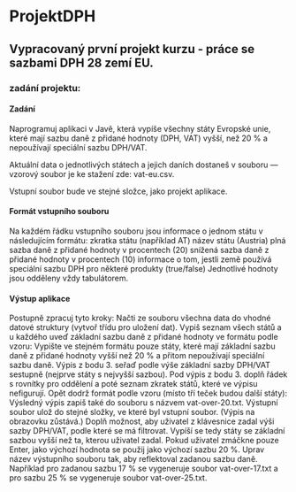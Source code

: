 # ProjektDPH
## Vypracovaný první projekt kurzu - práce se sazbami DPH 28 zemí EU.

### zadání projektu: 

#### Zadání
Naprogramuj aplikaci v Javě, která vypíše všechny státy Evropské unie, které mají sazbu daně z přidané hodnoty (DPH, VAT) vyšší, než 20 % a nepoužívají speciální sazbu DPH/VAT.

Aktuální data o jednotlivých státech a jejich daních dostaneš v souboru — vzorový soubor je ke stažení zde: vat-eu.csv.

Vstupní soubor bude ve stejné složce, jako projekt aplikace.

#### Formát vstupního souboru
Na každém řádku vstupního souboru jsou informace o jednom státu v následujícím formátu:
zkratka státu (například AT)
název státu (Austria)
plná sazba daně z přidané hodnoty v procentech (20)
snížená sazba daně z přidané hodnoty v procentech (10)
informace o tom, jestli země používá speciální sazbu DPH pro některé produkty (true/false)
Jednotlivé hodnoty jsou odděleny vždy tabulátorem.

#### Výstup aplikace

Postupně zpracuj tyto kroky:
Načti ze souboru všechna data do vhodné datové struktury (vytvoř třídu pro uložení dat).
Vypiš seznam všech států a u každého uveď základní sazbu daně z přidané hodnoty ve formátu podle vzoru:
Vypište ve stejném formátu pouze státy, které mají základní sazbu daně z přidané hodnoty vyšší než 20 % a přitom nepoužívají speciální sazbu daně.
Výpis z bodu 3. seřaď podle výše základní sazby DPH/VAT sestupně (nejprve státy s nejvyšší sazbou).
Pod výpis z bodu 3. doplň řádek s rovnítky pro oddělení a poté seznam zkratek států, které ve výpisu nefigurují. Opět dodrž formát podle vzoru (místo tří teček budou další státy):
Výsledný výpis zapiš také do souboru s názvem vat-over-20.txt. Výstupní soubor ulož do stejné složky, ve které byl vstupní soubor. (Výpis na obrazovku zůstává.)
Doplň možnost, aby uživatel z klávesnice zadal výši sazby DPH/VAT, podle které se má filtrovat. Vypíší se tedy státy se základní sazbou vyšší než ta, kterou uživatel zadal.
Pokud uživatel zmáčkne pouze Enter, jako výchozí hodnota se použij jako výchozí sazbu 20 %.
Uprav název výstupního souboru tak, aby reflektoval zadanou sazbu daně. Například pro zadanou sazbu 17 % se vygeneruje soubor vat-over-17.txt a pro sazbu 25 % se vygeneruje soubor vat-over-25.txt.

